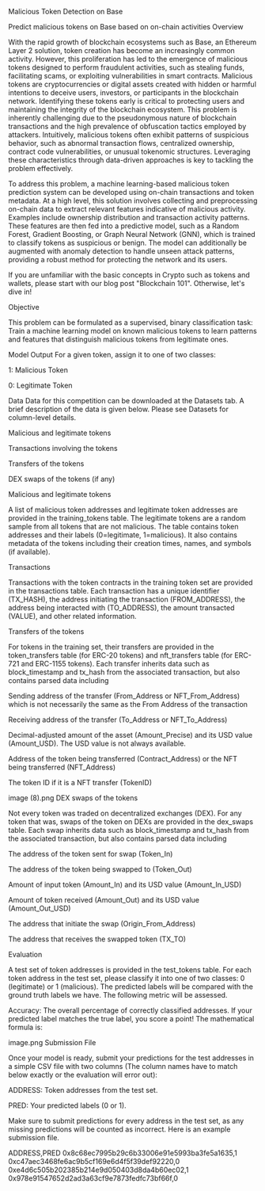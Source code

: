 Malicious Token Detection on Base

Predict malicious tokens on Base based on on-chain activities Overview

With the rapid growth of blockchain ecosystems such as Base, an Ethereum Layer 2 solution, token creation has become an increasingly common activity. However, this proliferation has led to the emergence of malicious tokens designed to perform fraudulent activities, such as stealing funds, facilitating scams, or exploiting vulnerabilities in smart contracts. Malicious tokens are cryptocurrencies or digital assets created with hidden or harmful intentions to deceive users, investors, or participants in the blockchain network. Identifying these tokens early is critical to protecting users and maintaining the integrity of the blockchain ecosystem. This problem is inherently challenging due to the pseudonymous nature of blockchain transactions and the high prevalence of obfuscation tactics employed by attackers. Intuitively, malicious tokens often exhibit patterns of suspicious behavior, such as abnormal transaction flows, centralized ownership, contract code vulnerabilities, or unusual tokenomic structures. Leveraging these characteristics through data-driven approaches is key to tackling the problem effectively.

To address this problem, a machine learning-based malicious token prediction system can be developed using on-chain transactions and token metadata. At a high level, this solution involves collecting and preprocessing on-chain data to extract relevant features indicative of malicious activity. Examples include ownership distribution and transaction activity patterns. These features are then fed into a predictive model, such as a Random Forest, Gradient Boosting, or Graph Neural Network (GNN), which is trained to classify tokens as suspicious or benign. The model can additionally be augmented with anomaly detection to handle unseen attack patterns, providing a robust method for protecting the network and its users.

If you are unfamiliar with the basic concepts in Crypto such as tokens and wallets, please start with our blog post "Blockchain 101". Otherwise, let's dive in!

Objective

This problem can be formulated as a supervised, binary classification task: Train a machine learning model on known malicious tokens to learn patterns and features that distinguish malicious tokens from legitimate ones.

Model Output
For a given token, assign it to one of two classes:

1: Malicious Token

0: Legitimate Token

Data
Data for this competition can be downloaded at the Datasets tab. A brief description of the data is given below. Please see Datasets for column-level details.

Malicious and legitimate tokens

Transactions involving the tokens

Transfers of the tokens

DEX swaps of the tokens (if any)

Malicious and legitimate tokens

A list of malicious token addresses and legitimate token addresses are provided in the training_tokens table. The legitimate tokens are a random sample from all tokens that are not malicious. The table contains token addresses and their labels (0=legitimate, 1=malicious). It also contains metadata of the tokens including their creation times, names, and symbols (if available). 

Transactions

Transactions with the token contracts in the training token set are provided in the transactions table. Each transaction has a unique identifier (TX_HASH), the address initiating the transaction (FROM_ADDRESS), the address being interacted with (TO_ADDRESS), the amount transacted (VALUE), and other related information. 

Transfers of the tokens

For tokens in the training set, their transfers are provided in the token_transfers table (for ERC-20 tokens) and nft_transfers table (for ERC-721 and ERC-1155 tokens). Each transfer inherits data such as block_timestamp and tx_hash from the associated transaction, but also contains parsed data including

Sending address of the transfer (From_Address or NFT_From_Address) which is not necessarily the same as the From Address of the transaction

Receiving address of the transfer (To_Address or NFT_To_Address)

Decimal-adjusted amount of the asset (Amount_Precise) and its USD value (Amount_USD). The USD value is not always available.

Address of the token being transferred (Contract_Address) or the NFT being transferred (NFT_Address)

The token ID if it is a NFT transfer (TokenID)

image (8).png
DEX swaps of the tokens

Not every token was traded on decentralized exchanges (DEX). For any token that was, swaps of the token on DEXs are provided in the dex_swaps table. Each swap inherits data such as block_timestamp and tx_hash from the associated transaction, but also contains parsed data including

The address of the token sent for swap (Token_In)

The address of the token being swapped to (Token_Out)

Amount of input token (Amount_In) and its USD value (Amount_In_USD)

Amount of token received (Amount_Out) and its USD value (Amount_Out_USD)

The address that initiate the swap (Origin_From_Address)

The address that receives the swapped token (TX_TO)

Evaluation

A test set of token addresses is provided in the test_tokens table. For each token address in the test set, please classify it into one of two classes: 0 (legitimate) or 1 (malicious). The predicted labels will be compared with the ground truth labels we have. The following metric will be assessed.

Accuracy: The overall percentage of correctly classified addresses. If your predicted label matches the true label, you score a point! The mathematical formula is:

image.png
Submission File

Once your model is ready, submit your predictions for the test addresses in a simple CSV file with two columns (The column names have to match below exactly or the evaluation will error out):

ADDRESS: Token addresses from the test set.

PRED: Your predicted labels (0 or 1).

Make sure to submit predictions for every address in the test set, as any missing predictions will be counted as incorrect. Here is an example submission file.

ADDRESS,PRED
0x8c68ec7995b29c6b33006e91e5993ba3fe5a1635,1
0xc47aec3468fe6ac9b5cf169e6d4f5f39def92220,0
0xe4d6c505b202385b214e9d050403d8da4b60ec02,1
0x978e91547652d2ad3a63cf9e7873fedfc73bf66f,0